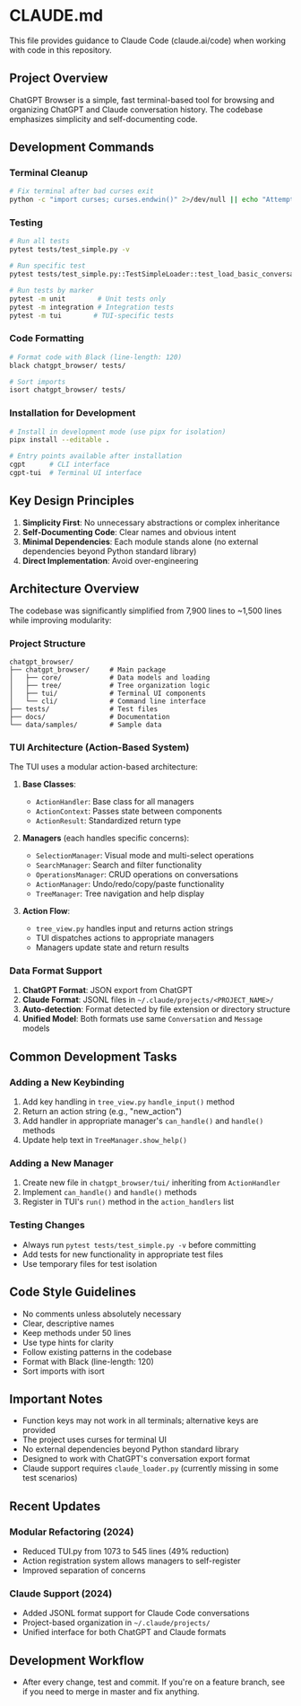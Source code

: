 # CLAUDE.md

This file provides guidance to Claude Code (claude.ai/code) when working with code in this repository.

## Project Overview

ChatGPT Browser is a simple, fast terminal-based tool for browsing and organizing ChatGPT and Claude conversation history. The codebase emphasizes simplicity and self-documenting code.

## Development Commands

### Terminal Cleanup
```bash
# Fix terminal after bad curses exit
python -c "import curses; curses.endwin()" 2>/dev/null || echo "Attempted terminal cleanup"
```

### Testing
```bash
# Run all tests
pytest tests/test_simple.py -v

# Run specific test
pytest tests/test_simple.py::TestSimpleLoader::test_load_basic_conversation -v

# Run tests by marker
pytest -m unit        # Unit tests only
pytest -m integration # Integration tests
pytest -m tui        # TUI-specific tests
```

### Code Formatting
```bash
# Format code with Black (line-length: 120)
black chatgpt_browser/ tests/

# Sort imports
isort chatgpt_browser/ tests/
```

### Installation for Development
```bash
# Install in development mode (use pipx for isolation)
pipx install --editable .

# Entry points available after installation
cgpt      # CLI interface
cgpt-tui  # Terminal UI interface
```

## Key Design Principles

1. **Simplicity First**: No unnecessary abstractions or complex inheritance
2. **Self-Documenting Code**: Clear names and obvious intent
3. **Minimal Dependencies**: Each module stands alone (no external dependencies beyond Python standard library)
4. **Direct Implementation**: Avoid over-engineering

## Architecture Overview

The codebase was significantly simplified from 7,900 lines to ~1,500 lines while improving modularity:

### Project Structure
```
chatgpt_browser/
├── chatgpt_browser/     # Main package
│   ├── core/            # Data models and loading
│   ├── tree/            # Tree organization logic
│   ├── tui/             # Terminal UI components
│   └── cli/             # Command line interface
├── tests/               # Test files
├── docs/                # Documentation
└── data/samples/        # Sample data
```

### TUI Architecture (Action-Based System)
The TUI uses a modular action-based architecture:

1. **Base Classes**:
   - `ActionHandler`: Base class for all managers
   - `ActionContext`: Passes state between components
   - `ActionResult`: Standardized return type

2. **Managers** (each handles specific concerns):
   - `SelectionManager`: Visual mode and multi-select operations
   - `SearchManager`: Search and filter functionality
   - `OperationsManager`: CRUD operations on conversations
   - `ActionManager`: Undo/redo/copy/paste functionality
   - `TreeManager`: Tree navigation and help display

3. **Action Flow**:
   - `tree_view.py` handles input and returns action strings
   - TUI dispatches actions to appropriate managers
   - Managers update state and return results

### Data Format Support

1. **ChatGPT Format**: JSON export from ChatGPT
2. **Claude Format**: JSONL files in `~/.claude/projects/<PROJECT_NAME>/`
3. **Auto-detection**: Format detected by file extension or directory structure
4. **Unified Model**: Both formats use same `Conversation` and `Message` models

## Common Development Tasks

### Adding a New Keybinding
1. Add key handling in `tree_view.py` `handle_input()` method
2. Return an action string (e.g., "new_action")
3. Add handler in appropriate manager's `can_handle()` and `handle()` methods
4. Update help text in `TreeManager.show_help()`

### Adding a New Manager
1. Create new file in `chatgpt_browser/tui/` inheriting from `ActionHandler`
2. Implement `can_handle()` and `handle()` methods
3. Register in TUI's `run()` method in the `action_handlers` list

### Testing Changes
- Always run `pytest tests/test_simple.py -v` before committing
- Add tests for new functionality in appropriate test files
- Use temporary files for test isolation

## Code Style Guidelines

- No comments unless absolutely necessary
- Clear, descriptive names
- Keep methods under 50 lines
- Use type hints for clarity
- Follow existing patterns in the codebase
- Format with Black (line-length: 120)
- Sort imports with isort

## Important Notes

- Function keys may not work in all terminals; alternative keys are provided
- The project uses curses for terminal UI
- No external dependencies beyond Python standard library
- Designed to work with ChatGPT's conversation export format
- Claude support requires `claude_loader.py` (currently missing in some test scenarios)

## Recent Updates

### Modular Refactoring (2024)
- Reduced TUI.py from 1073 to 545 lines (49% reduction)
- Action registration system allows managers to self-register
- Improved separation of concerns

### Claude Support (2024)
- Added JSONL format support for Claude Code conversations
- Project-based organization in `~/.claude/projects/`
- Unified interface for both ChatGPT and Claude formats

## Development Workflow

- After every change, test and commit. If you're on a feature branch, see if you need to merge in master and fix anything.
